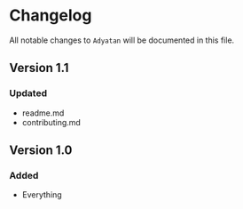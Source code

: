 # Changelog

All notable changes to `Adyatan` will be documented in this file.

## Version 1.1

### Updated
- readme.md
- contributing.md

## Version 1.0

### Added
- Everything
